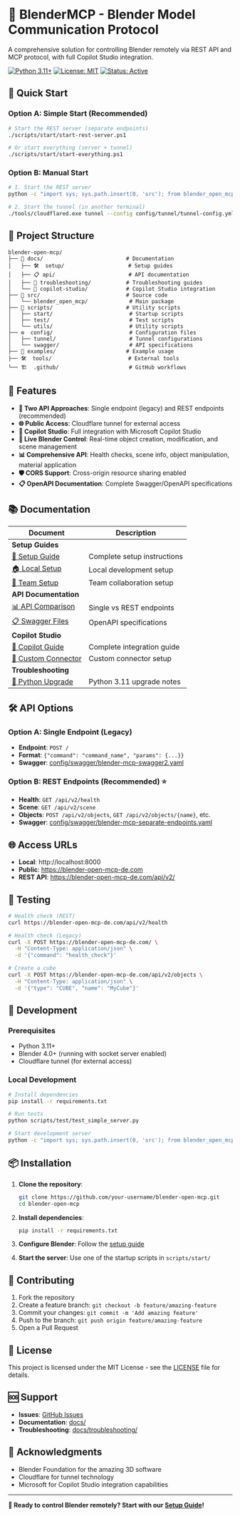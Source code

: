 # 🎨 BlenderMCP - Blender Model Communication Protocol

A comprehensive solution for controlling Blender remotely via REST API and MCP protocol, with full Copilot Studio integration.

[![Python 3.11+](https://img.shields.io/badge/python-3.11+-blue.svg)](https://www.python.org/downloads/)
[![License: MIT](https://img.shields.io/badge/License-MIT-yellow.svg)](LICENSE)
[![Status: Active](https://img.shields.io/badge/Status-Active-green.svg)]()

## 🚀 Quick Start

### Option A: Simple Start (Recommended)
```bash
# Start the REST server (separate endpoints)
./scripts/start/start-rest-server.ps1

# Or start everything (server + tunnel)
./scripts/start/start-everything.ps1
```

### Option B: Manual Start
```bash
# 1. Start the REST server
python -c "import sys; sys.path.insert(0, 'src'); from blender_open_mcp.rest_server import run_rest_server; run_rest_server('0.0.0.0', 8000)"

# 2. Start the tunnel (in another terminal)
./tools/cloudflared.exe tunnel --config config/tunnel/tunnel-config.yml run
```

## 📁 Project Structure

```
blender-open-mcp/
├── 📖 docs/                          # Documentation
│   ├── 🛠️  setup/                    # Setup guides
│   ├── 📋 api/                       # API documentation  
│   ├── 🔧 troubleshooting/           # Troubleshooting guides
│   └── 🤖 copilot-studio/            # Copilot Studio integration
├── 🐍 src/                           # Source code
│   └── blender_open_mcp/             # Main package
├── 🚀 scripts/                       # Utility scripts
│   ├── start/                        # Startup scripts
│   ├── test/                         # Test scripts
│   └── utils/                        # Utility scripts
├── ⚙️  config/                        # Configuration files
│   ├── tunnel/                       # Tunnel configurations
│   └── swagger/                      # API specifications
├── 📝 examples/                      # Example usage
├── 🛠️  tools/                        # External tools
└── 🏗️  .github/                      # GitHub workflows
```

## 🌟 Features

- **🎯 Two API Approaches**: Single endpoint (legacy) and REST endpoints (recommended)
- **🌐 Public Access**: Cloudflare tunnel for external access
- **🤖 Copilot Studio**: Full integration with Microsoft Copilot Studio
- **🔄 Live Blender Control**: Real-time object creation, modification, and scene management
- **📊 Comprehensive API**: Health checks, scene info, object manipulation, material application
- **🛡️ CORS Support**: Cross-origin resource sharing enabled
- **📋 OpenAPI Documentation**: Complete Swagger/OpenAPI specifications

## 📚 Documentation

| Document | Description |
|----------|-------------|
| **Setup Guides** |
| [📖 Setup Guide](docs/setup/BLENDER_MCP_SETUP_GUIDE.md) | Complete setup instructions |
| [🏠 Local Setup](docs/setup/LOCAL_SETUP_GUIDE.md) | Local development setup |
| [👥 Team Setup](docs/setup/team_setup_guide.md) | Team collaboration setup |
| **API Documentation** |
| [📊 API Comparison](docs/api/API_COMPARISON.md) | Single vs REST endpoints |
| [📋 Swagger Files](config/swagger/) | OpenAPI specifications |
| **Copilot Studio** |
| [🤖 Copilot Guide](docs/copilot-studio/COPILOT_STUDIO_GUIDE.md) | Complete integration guide |
| [🔌 Custom Connector](docs/copilot-studio/CUSTOM_CONNECTOR_GUIDE.md) | Custom connector setup |
| **Troubleshooting** |
| [🐛 Python Upgrade](docs/troubleshooting/PYTHON311_UPGRADE_SUMMARY.md) | Python 3.11 upgrade notes |

## 🛠️ API Options

### Option A: Single Endpoint (Legacy)
- **Endpoint**: `POST /`
- **Format**: `{"command": "command_name", "params": {...}}`
- **Swagger**: [config/swagger/blender-mcp-swagger2.yaml](config/swagger/blender-mcp-swagger2.yaml)

### Option B: REST Endpoints (Recommended) ⭐
- **Health**: `GET /api/v2/health`
- **Scene**: `GET /api/v2/scene`
- **Objects**: `POST /api/v2/objects`, `GET /api/v2/objects/{name}`, etc.
- **Swagger**: [config/swagger/blender-mcp-separate-endpoints.yaml](config/swagger/blender-mcp-separate-endpoints.yaml)

## 🌐 Access URLs

- **Local**: http://localhost:8000
- **Public**: https://blender-open-mcp-de.com
- **REST API**: https://blender-open-mcp-de.com/api/v2/

## 🧪 Testing

```bash
# Health check (REST)
curl https://blender-open-mcp-de.com/api/v2/health

# Health check (Legacy)
curl -X POST https://blender-open-mcp-de.com/ \
  -H "Content-Type: application/json" \
  -d '{"command": "health_check"}'

# Create a cube
curl -X POST https://blender-open-mcp-de.com/api/v2/objects \
  -H "Content-Type: application/json" \
  -d '{"type": "CUBE", "name": "MyCube"}'
```

## 🔧 Development

### Prerequisites
- Python 3.11+
- Blender 4.0+ (running with socket server enabled)
- Cloudflare tunnel (for external access)

### Local Development
```bash
# Install dependencies
pip install -r requirements.txt

# Run tests
python scripts/test/test_simple_server.py

# Start development server
python -c "import sys; sys.path.insert(0, 'src'); from blender_open_mcp.rest_server import run_rest_server; run_rest_server()"
```

## 📦 Installation

1. **Clone the repository**:
   ```bash
   git clone https://github.com/your-username/blender-open-mcp.git
   cd blender-open-mcp
   ```

2. **Install dependencies**:
   ```bash
   pip install -r requirements.txt
   ```

3. **Configure Blender**: Follow the [setup guide](docs/setup/BLENDER_MCP_SETUP_GUIDE.md)

4. **Start the server**: Use one of the startup scripts in `scripts/start/`

## 🤝 Contributing

1. Fork the repository
2. Create a feature branch: `git checkout -b feature/amazing-feature`
3. Commit your changes: `git commit -m 'Add amazing feature'`
4. Push to the branch: `git push origin feature/amazing-feature`
5. Open a Pull Request

## 📄 License

This project is licensed under the MIT License - see the [LICENSE](LICENSE) file for details.

## 🆘 Support

- **Issues**: [GitHub Issues](https://github.com/your-username/blender-open-mcp/issues)
- **Documentation**: [docs/](docs/)
- **Troubleshooting**: [docs/troubleshooting/](docs/troubleshooting/)

## 🙏 Acknowledgments

- Blender Foundation for the amazing 3D software
- Cloudflare for tunnel technology
- Microsoft for Copilot Studio integration capabilities

---

**🎯 Ready to control Blender remotely? Start with our [Setup Guide](docs/setup/BLENDER_MCP_SETUP_GUIDE.md)!** 